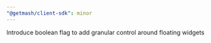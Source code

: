 ```yaml
---
"@getmash/client-sdk": minor
---
```


Introduce boolean flag to add granular control around floating widgets
